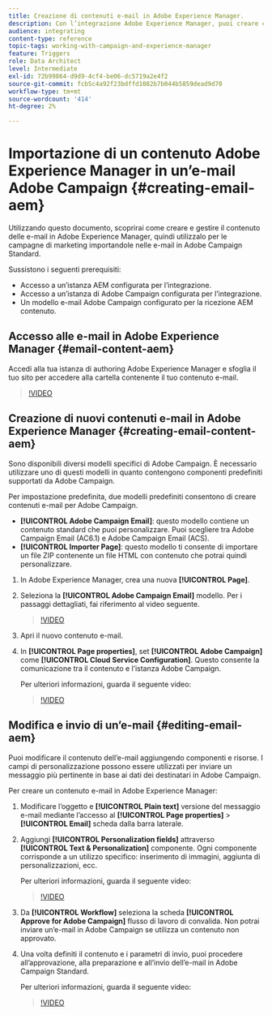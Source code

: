 ```yaml
---
title: Creazione di contenuti e-mail in Adobe Experience Manager.
description: Con l’integrazione Adobe Experience Manager, puoi creare contenuti direttamente in AEM e utilizzarli successivamente in Adobe Campaign.
audience: integrating
content-type: reference
topic-tags: working-with-campaign-and-experience-manager
feature: Triggers
role: Data Architect
level: Intermediate
exl-id: 72b99864-d9d9-4cf4-be06-dc5719a2e4f2
source-git-commit: fcb5c4a92f23bdffd1082b7b044b5859dead9d70
workflow-type: tm+mt
source-wordcount: '414'
ht-degree: 2%

---
```


# Importazione di un contenuto Adobe Experience Manager in un’e-mail Adobe Campaign {#creating-email-aem}

Utilizzando questo documento, scoprirai come creare e gestire il contenuto delle e-mail in Adobe Experience Manager, quindi utilizzalo per le campagne di marketing importandole nelle e-mail in Adobe Campaign Standard.

Sussistono i seguenti prerequisiti:

* Accesso a un’istanza AEM configurata per l’integrazione.
* Accesso a un’istanza di Adobe Campaign configurata per l’integrazione.
* Un modello e-mail Adobe Campaign configurato per la ricezione AEM contenuto.

## Accesso alle e-mail in Adobe Experience Manager {#email-content-aem}

Accedi alla tua istanza di authoring Adobe Experience Manager e sfoglia il tuo sito per accedere alla cartella contenente il tuo contenuto e-mail.

>[!VIDEO](https://video.tv.adobe.com/v/29996)

## Creazione di nuovi contenuti e-mail in Adobe Experience Manager {#creating-email-content-aem}

Sono disponibili diversi modelli specifici di Adobe Campaign. È necessario utilizzare uno di questi modelli in quanto contengono componenti predefiniti supportati da Adobe Campaign.

Per impostazione predefinita, due modelli predefiniti consentono di creare contenuti e-mail per Adobe Campaign.

* **[!UICONTROL Adobe Campaign Email]**: questo modello contiene un contenuto standard che puoi personalizzare. Puoi scegliere tra Adobe Campaign Email (AC6.1) e Adobe Campaign Email (ACS).
* **[!UICONTROL Importer Page]**: questo modello ti consente di importare un file ZIP contenente un file HTML con contenuto che potrai quindi personalizzare.

1. In Adobe Experience Manager, crea una nuova **[!UICONTROL Page]**.

1. Seleziona la **[!UICONTROL Adobe Campaign Email]** modello. Per i passaggi dettagliati, fai riferimento al video seguente.
   >[!VIDEO](https://video.tv.adobe.com/v/29997)

1. Apri il nuovo contenuto e-mail.

1. In **[!UICONTROL Page properties]**, set **[!UICONTROL Adobe Campaign]** come **[!UICONTROL Cloud Service Configuration]**. Questo consente la comunicazione tra il contenuto e l’istanza Adobe Campaign.

   Per ulteriori informazioni, guarda il seguente video:

   >[!VIDEO](https://video.tv.adobe.com/v/29999)

## Modifica e invio di un’e-mail {#editing-email-aem}

Puoi modificare il contenuto dell’e-mail aggiungendo componenti e risorse. I campi di personalizzazione possono essere utilizzati per inviare un messaggio più pertinente in base ai dati dei destinatari in Adobe Campaign.

Per creare un contenuto e-mail in Adobe Experience Manager:

1. Modificare l’oggetto e **[!UICONTROL Plain text]** versione del messaggio e-mail mediante l’accesso al **[!UICONTROL Page properties]** > **[!UICONTROL Email]** scheda dalla barra laterale.

1. Aggiungi **[!UICONTROL Personalization fields]** attraverso **[!UICONTROL Text & Personalization]** componente. Ogni componente corrisponde a un utilizzo specifico: inserimento di immagini, aggiunta di personalizzazioni, ecc.

   Per ulteriori informazioni, guarda il seguente video:
   >[!VIDEO](https://video.tv.adobe.com/v/29998)

1. Da **[!UICONTROL Workflow]** seleziona la scheda **[!UICONTROL Approve for Adobe Campaign]** flusso di lavoro di convalida. Non potrai inviare un’e-mail in Adobe Campaign se utilizza un contenuto non approvato.

1. Una volta definiti il contenuto e i parametri di invio, puoi procedere all’approvazione, alla preparazione e all’invio dell’e-mail in Adobe Campaign Standard.

   Per ulteriori informazioni, guarda il seguente video:

   >[!VIDEO](https://video.tv.adobe.com/v/23721)
